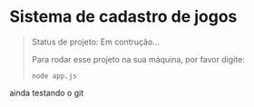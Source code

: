 <h1> Sistema de cadastro de jogos </h1>

>Status de projeto: Em contrução...
>
>Para rodar esse projeto na sua máquina, por favor digite:
>
>```
>node app.js
>```
ainda testando o git    

